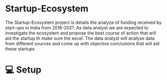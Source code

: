 # Startup-Ecosystem
The Startup-Ecosystem project is details the analyze of funding received by start-ups in India from 2018-2021. As data analyst we are expected to investigate the ecosystem and propose the best course of action that will aid the startup th make sure the excel.
The data analyst will analyse data from different sources and come up with objective conclusions that will aid these startups

# :computer: Setup
